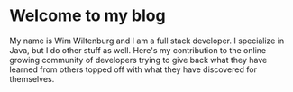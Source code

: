 # Welcome to my blog
My name is Wim Wiltenburg and I am a full stack developer. I specialize in Java, but I do other stuff as well.
Here's my contribution to the online growing community of developers trying to give back what they have learned from others topped off with what they have discovered for themselves.


